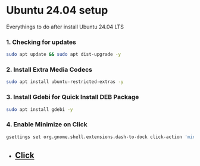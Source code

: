 # Ubuntu 24.04 setup
Everythings to do after install Ubuntu 24.04 LTS

### 1. Checking for updates
```bash
sudo apt update && sudo apt dist-upgrade -y
```

### 2. Install Extra Media Codecs
```bash
sudo apt install ubuntu-restricted-extras -y
```

### 3. Install Gdebi for Quick Install DEB Package
```bash
sudo apt install gdebi -y
```

### 4. Enable Minimize on Click
```bash
gsettings set org.gnome.shell.extensions.dash-to-dock click-action 'minimize'
```

- ## [Click](https://www.google.com/)

